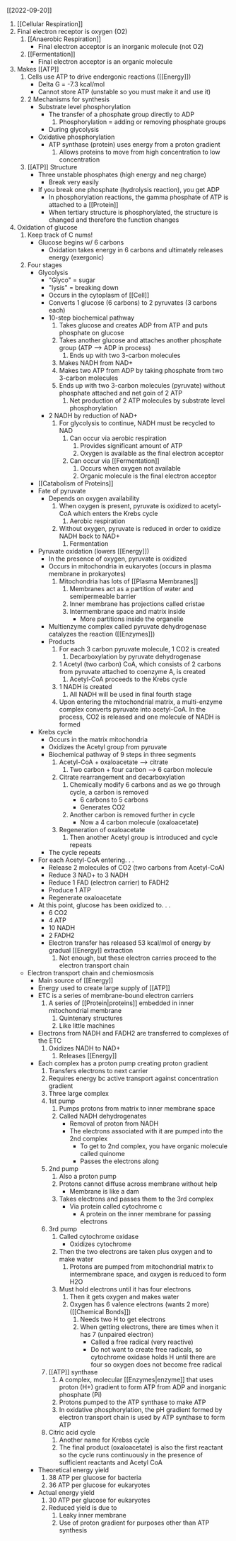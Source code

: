 [[2022-09-20]]

1. [[Cellular Respiration]]
2. Final electron receptor is oxygen (O2)
	1. [[Anaerobic Respiration]]
		- Final electron acceptor is an inorganic molecule (not O2)
	2. [[Fermentation]]
		- Final electron acceptor is an organic molecule
3. Makes [[ATP]]
	1. Cells use ATP to drive endergonic reactions ([[Energy]])
		- Delta G = -7.3 kcal/mol
		- Cannot store ATP (unstable so you must make it and use it)
	2. 2 Mechanisms for synthesis
		- Substrate level phosphorylation
			- The transfer of a phosphate group directly to ADP
				1. Phosphorylation = adding or removing phosphate groups
			- During glycolysis
		- Oxidative phosphorylation
			- ATP synthase (protein) uses energy from a proton gradient
				1. Allows proteins to move from high concentration to low concentration
	3. [[ATP]] Structure
		- Three unstable phosphates (high energy and neg charge)
			- Break very easily
		- If you break one phosphate (hydrolysis reaction), you get ADP
			- In phosphorylation reactions, the gamma phosphate of ATP is attached to a [[Protein]]
			- When tertiary structure is phosphorylated, the structure is changed and therefore the function changes
4. Oxidation of glucose
	1. Keep track of C nums!
		- Glucose begins w/ 6 carbons
			- Oxidation takes energy in 6 carbons and ultimately releases energy (exergonic)
	2. Four stages
		- Glycolysis
			- "Glyco" = sugar
			- "lysis" = breaking down
			- Occurs in the cytoplasm of [[Cell]]
			- Converts 1 glucose (6 carbons) to 2 pyruvates (3 carbons each)
			- 10-step biochemical pathway
				1. Takes glucose and creates ADP from ATP and puts phosphate on glucose
				2. Takes another glucose and attaches another phosphate group (ATP --> ADP in process)
					1. Ends up with two 3-carbon molecules
				3. Makes NADH from NAD+
				4. Makes two ATP from ADP by taking phosphate from two 3-carbon molecules
				5. Ends up with two 3-carbon molecules (pyruvate) without phosphate attached and net goin of 2 ATP
					1. Net production of 2 ATP molecules by substrate level phosphorylation
			- 2 NADH by reduction of NAD+
				1. For glycolysis to continue, NADH must be recycled to NAD 
					1. Can occur via aerobic respiration
						1. Provides significant amount of ATP
						2. Oxygen is available as the final electron acceptor
					2. Can occur via [[Fermentation]]
						1. Occurs when oxygen not available
						2. Organic molecule is the final electron acceptor
		- [[Catabolism of Proteins]]
		- Fate of pyruvate
			- Depends on oxygen availability
				1. When oxygen is present, pyruvate is oxidized to acetyl-CoA which enters the Krebs cycle
					1. Aerobic respiration
				2. Without oxygen, pyruvate is reduced in order to oxidize NADH back to NAD+
					1. Fermentation
		- Pyruvate oxidation (lowers [[Energy]])
			- In the presence of oxygen, pyruvate is oxidized
			- Occurs in mitochondria in eukaryotes (occurs in plasma membrane in prokaryotes)
				1. Mitochondria has lots of [[Plasma Membranes]]
					1. Membranes act as a partition of water and semipermeable barrier
					2. Inner membrane has projections called cristae
					3. Intermembrane space and matrix inside
						- More partitions inside the organelle 
			- Multienzyme complex called pyruvate dehydrogenase catalyzes the reaction ([[Enzymes]])
			- Products
				1. For each 3 carbon pyruvate molecule, 1 CO2 is created
					1. Decarboxylation by pyruvate dehydrogenase
				2. 1 Acetyl (two carbon) CoA, which consists of 2 carbons from pyruvate attached to coenzyme A, is created
					1. Acetyl-CoA proceeds to the Krebs cycle
				3. 1 NADH is created
					1. All NADH will be used in final fourth stage
				4. Upon entering the mitochondrial matrix, a multi-enzyme complex converts pyruvate into acetyl-CoA. In the process, CO2 is released and one molecule of NADH is formed
		- Krebs cycle
			- Occurs in the matrix mitochondria
			- Oxidizes the Acetyl group from pyruvate
			- Biochemical pathway of 9 steps in three segments
				1. Acetyl-CoA + oxaloacetate --> citrate 
					1. Two carbon + four carbon --> 6 carbon molecule
				2. Citrate rearrangement and decarboxylation
					1. Chemically modify 6 carbons and as we go through cycle, a carbon is removed
						- 6 carbons to 5 carbons
						- Generates CO2
					2. Another carbon is removed further in cycle
						- Now a 4 carbon molecule (oxaloacetate)
				1. Regeneration of oxaloacetate
					1. Then another Acetyl group is introduced and cycle repeats
			- The cycle repeats
		- For each Acetyl-CoA entering. . .
			- Release 2 molecules of CO2 (two carbons from Acetyl-CoA)
			- Reduce 3 NAD+ to 3 NADH
			- Reduce 1 FAD (electron carrier) to FADH2
			- Produce 1 ATP
			- Regenerate oxaloacetate
		- At this point, glucose has been oxidized to. . .
			- 6 CO2
			- 4 ATP
			- 10 NADH
			- 2 FADH2
			- Electron transfer has released 53 kcal/mol of energy by gradual [[Energy]] extraction
				1. Not enough, but these electron carries proceed to the electron transport chain
	- Electron transport chain and chemiosmosis
		- Main source of [[Energy]]
		- Energy used to create large supply of [[ATP]]
		- ETC is a series of membrane-bound electron carriers
			1. A series of [[Protein|proteins]] embedded in inner mitochondrial membrane
				1. Quintenary structures
				2. Like little machines
		- Electrons from NADH and FADH2 are transferred to complexes of the ETC
			1. Oxidizes NADH to NAD+
				1. Releases [[Energy]]
		- Each complex has a proton pump creating proton gradient
			1. Transfers electrons to next carrier
			2. Requires energy bc active transport against concentration gradient
			3. Three large complex 
			4. 1st pump
				1. Pumps protons from matrix to inner membrane space
				2. Called NADH dehydrogenates
					- Removal of proton from NADH
					- The electrons associated with it are pumped into the 2nd complex
						- To get to 2nd complex, you have organic molecule called quinome
						- Passes the electrons along
			5. 2nd pump
				1. Also a proton pump
				2. Protons cannot diffuse across membrane without help
					- Membrane is like a dam
				3. Takes electrons and passes them to the 3rd complex
					- Via protein called cytochrome c
						- A protein on the inner membrane for passing electrons
			6. 3rd pump
				1. Called cytochrome oxidase
					- Oxidizes cytochrome
				2. Then the two electrons are taken plus oxygen and to make water
					1. Protons are pumped from mitochondrial matrix to intermembrane space, and oxygen is reduced to form H2O
				3. Must hold electrons until it has four electrons
					1. Then it gets oxygen and makes water
					2. Oxygen has 6 valence electrons (wants 2 more) ([[Chemical Bonds]])
						1. Needs two H to get electrons
						2. When getting electrons, there are times when it has 7 (unpaired electron)
							- Called a free radical (very reactive)
							- Do not want to create free radicals, so cytochrome oxidase holds H until there are four so oxygen does not become free radical
			1. [[ATP]] synthase
				1. A complex, molecular [[Enzymes|enzyme]] that uses proton (H+) gradient to form ATP from ADP and inorganic phosphate (Pi)
				2. Protons pumped to the ATP synthase to make ATP
				3. In oxidative phosphorylation, the pH gradient formed by electron transport chain is used by ATP synthase to form ATP
			2. Citric acid cycle
				1. Another name for Krebss cycle
				2. The final product (oxaloacetate) is also the first reactant so the cycle runs continuously in the presence of sufficient reactants and Acetyl CoA
		- Theoretical energy yield
			1. 38 ATP per glucose for bacteria
			2. 36 ATP per glucose for eukaryotes
		- Actual energy yield
			1. 30 ATP per glucose for eukaryotes
			2. Reduced yield is due to 
				1. Leaky inner membrane
				2. Use of proton gradient for purposes other than ATP synthesis
